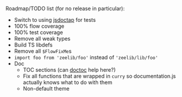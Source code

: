Roadmap/TODO list (for no release in particular):

* Switch to using [jsdoctap](http://npm.im/jsdoctap) for tests
* 100% flow coverage
* 100% test coverage
* Remove all weak types
* Build TS libdefs
* Remove all `$FlowFixMe`s
* `import foo from 'zeelib/foo'` instead of `'zeelib/lib/foo'`
* Doc
  * TOC sections (can [doctoc](https://github.com/thlorenz/doctoc) help here?)
  * Fix all functions that are wrapped in `curry` so documentation.js actually knows what to do with them
  * Non-default theme
